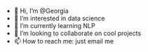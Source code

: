 - 👋 Hi, I’m @Georgia
- 👀 I’m interested in data science
- 🌱 I’m currently learning NLP
- 💞️ I’m looking to collaborate on cool projects
- 📫 How to reach me: just email me

<!---
Jojo7P/Jojo7P is a ✨ special ✨ repository because its `README.md` (this file) appears on your GitHub profile.
You can click the Preview link to take a look at your changes.
--->
